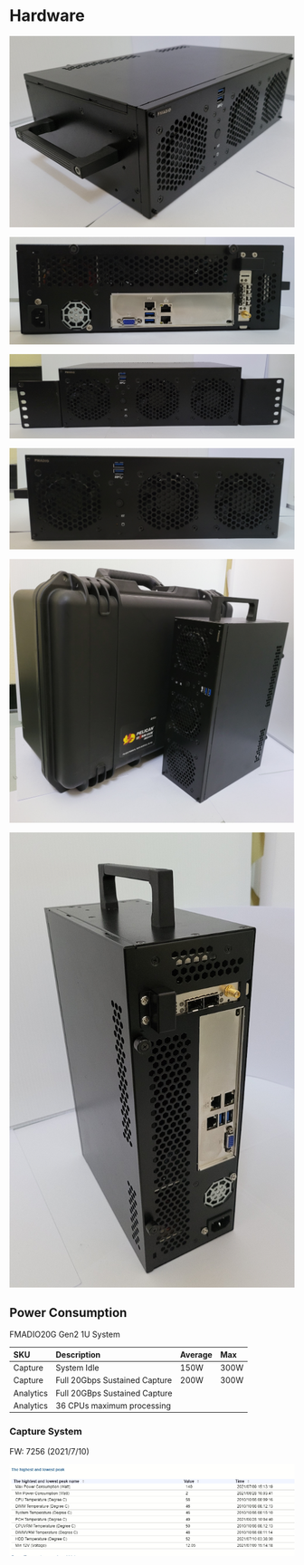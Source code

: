# Hardware

![FMADIO20G Gen3 Portable](.gitbook/assets/image%20%2882%29.png)

![FMADIO20G Gen3 Portable Rear](.gitbook/assets/image%20%2885%29.png)

![FMADIO20G Portable Gen3 Rack mountable Ears](.gitbook/assets/image%20%2877%29.png)

![FMADIO20G Gen3 Portable Front](.gitbook/assets/image%20%2873%29.png)

![FMADIO20G Portable Gen3 Optional Carry Case](.gitbook/assets/image%20%2874%29.png)

![FMADIO20G Portable Gen3 Easy Carry handle](.gitbook/assets/image%20%2883%29.png)

## Power Consumption

FMADIO20G Gen2 1U System

| SKU | Description | Average | Max |
| :--- | :--- | :--- | :--- |
| Capture  | System Idle | 150W | 300W |
| Capture  | Full 20Gbps Sustained Capture | 200W | 300W |
| Analytics | Full 20GBps Sustained Capture |  |  |
| Analytics | 36 CPUs maximum processing |  |  |

### Capture System 

FW: 7256 \(2021/7/10\)

![](.gitbook/assets/image%20%2884%29.png)



